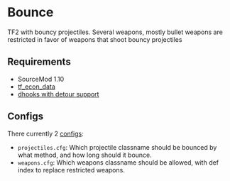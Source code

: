 # Bounce

TF2 with bouncy projectiles. Several weapons, mostly bullet weapons are restricted in favor of weapons that shoot bouncy projectiles

## Requirements
- SourceMod 1.10
- [tf_econ_data](https://forums.alliedmods.net/showthread.php?t=315011)
- [dhooks with detour support](https://forums.alliedmods.net/showpost.php?p=2588686&postcount=589)

## Configs
There currently 2 [configs](https://github.com/FortyTwoFortyTwo/Bounce/tree/master/configs/bounce):
- `projectiles.cfg`: Which projectile classname should be bounced by what method, and how long should it bounce.
- `weapons.cfg`: Which weapons classname should be allowed, with def index to replace restricted weapons.